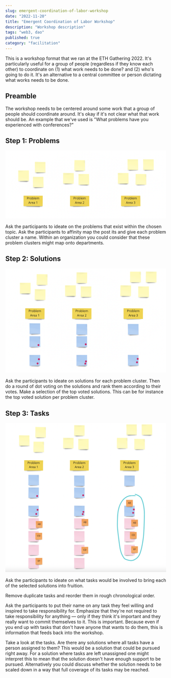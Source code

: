 ```yaml
---
slug: emergent-coordination-of-labor-workshop
date: "2022-11-20"
title: "Emergent Coordination of Labor Workshop"
description: "Workshop description"
tags: "web3, dao"
published: true
category: "facilitation"
---
```


This is a workshop format that we ran at the ETH Gathering 2022. It's particularly useful for a group of people (regardless if they know each other) to coordinate on (1) what work needs to be done? and (2) who's going to do it. It's an alternative to a central committee or person dictating what works needs to be done.

## Preamble

The workshop needs to be centered around some work that a group of people should coordinate around. It's okay if it's not clear what that work should be. An example that we've used is "What problems have you experienced with conferences?"

## Step 1: Problems

![](./images/20221121064940.png)

Ask the participants to ideate on the problems that exist within the chosen topic.
Ask the participants to affinity map the post its and give each problem cluster a name. Within an organization you could consider that these problem clusters might map onto departments.

## Step 2: Solutions

![](./images/20221121065002.png)

Ask the participants to ideate on solutions for each problem cluster.
Then do a round of dot voting on the solutions and rank them according to their votes. Make a selection of the top voted solutions. This can be for instance the top voted solution per problem cluster.

## Step 3: Tasks

![](./images/20221121065021.png)

Ask the participants to ideate on what tasks would be involved to bring each of the selected solutions into fruition.

Remove duplicate tasks and reorder them in rough chronological order.

Ask the participants to put their name on any task they feel willing and inspired to take responsibility for. Emphasize that they're not required to take responsibility for anything — only if they think it's important and they really want to commit themselves to it. This is important. Because even if you end up with tasks that don't have anyone that wants to do them, this is information that feeds back into the workshop.

Take a look at the tasks. Are there any solutions where all tasks have a person assigned to them? This would be a solution that could be pursued right away. For a solution where tasks are left unassigned one might interpret this to mean that the solution doesn't have enough support to be pursued. Alternatively you could discuss whether the solution needs to be scaled down in a way that full coverage of its tasks may be reached.
